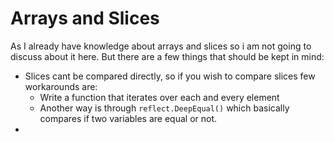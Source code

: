 # Arrays and Slices 

As I already have knowledge about arrays and slices so i am not going to discuss about it here.
But there are a few things that should be kept in mind:

- Slices cant be compared directly, so if you wish to compare slices few workarounds are:
    - Write a function that iterates over each and every element
    - Another way is through `reflect.DeepEqual()` which basically compares if two variables are equal or not.
- 